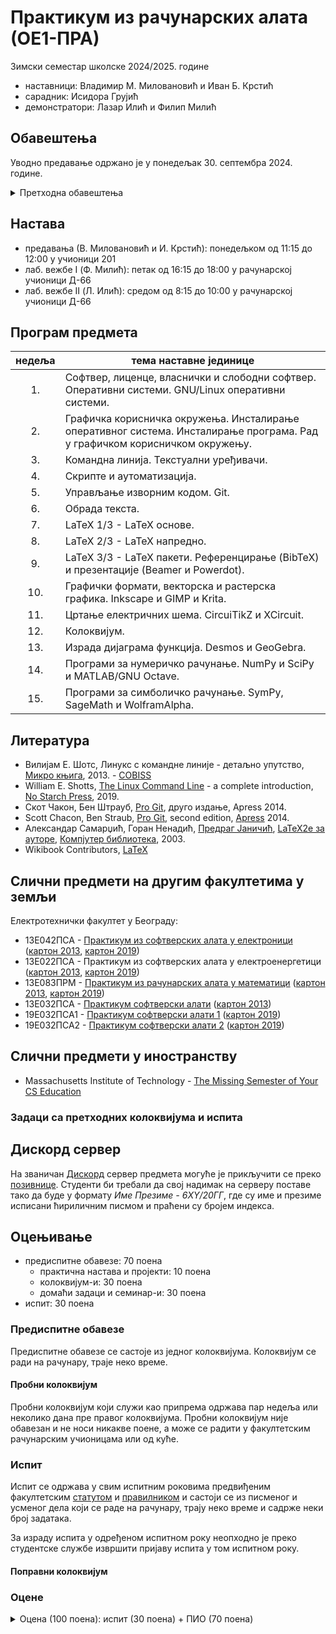 # Практикум из рачунарских алата (ОЕ1-ПРА)

Зимски семестар школске 2024/2025. године
* наставници: Владимир М. Миловановић и Иван Б. Крстић
* сарадник: Исидора Грујић
* демонстратори: Лазар Илић и Филип Милић

## Обавештења

Уводно предавање одржано је у понедељак 30. септембра 2024. године.

<details markdown='block'>
<summary>Претходна обавештења </summary>

</details>

## Настава

* предавања (В. Миловановић и И. Крстић): понедељком од 11:15 до 12:00 у учионици 201
* лаб. вежбе I (Ф. Милић): петак од 16:15 до 18:00 у рачунарској учионици Д-66
* лаб. вежбе II (Л. Илић): средом од 8:15 до 10:00 у рачунарској учионици Д-66

## Програм предмета

недеља | тема наставне јединице
:----: | -----------------------
  1\.  | Софтвер, лиценце, власнички и слободни софтвер. Оперативни системи. GNU/Linux оперативни системи.
  2\.  | Графичка корисничка окружења. Инсталирање оперативног система. Инсталирање програма. Рад у графичком корисничком окружењу.
  3\.  | Командна линија. Текстуални уређивачи.
  4\.  | Скрипте и аутоматизација.
  5\.  | Управљање изворним кодом. Git.
  6\.  | Обрада текста.
  7\.  | LaTeX 1/3 - LaTeX основе.
  8\.  | LaTeX 2/3 - LaTeX напредно.
  9\.  | LaTeX 3/3 - LaTeX пакети. Референцирање (BibTeX) и презентације (Beamer и Powerdot).
 10\.  | Графички формати, векторска и растерска графика. Inkscape и GIMP и Krita.
 11\.  | Цртање електричних шема. CircuiTikZ и XCircuit.
 12\.  | Колоквијум.
 13\.  | Израда дијаграма функција. Desmos и GeoGebra.
 14\.  | Програми за нумеричко рачунање. NumPy и SciPy и MATLAB/GNU Octave.
 15\.  | Програми за симболичко рачунање. SymPy, SageMath и WolframAlpha.

## Литература

* Вилијам Е. Шотс, Линукс с командне линије - детаљно упутство, [Микро књига](https://www.mikroknjiga.rs/store/prikaz.php?ref=978-86-7555-387-8), 2013. - [COBISS](https://plus.cobiss.net/cobiss/sr/sr/bib/202006028)
* William E. Shotts, [The Linux Command Line](https://www.linuxcommand.org/tlcl.php) - a complete introduction, [No Starch Press](https://nostarch.com/tlcl2), 2019.
* Скот Чакон, Бен Штрауб, [Pro Git](https://git-scm.com/book/sr), друго издање, Apress 2014.
* Scott Chacon, Ben Straub, [Pro Git](https://git-scm.com/book/en), second edition, [Apress](https://link.springer.com/book/10.1007/978-1-4842-0076-6) 2014.
* Александар Самарџић, Горан Ненадић, [Предраг Јаничић](https://poincare.matf.bg.ac.rs/~janicic/), [LaTeX2e за ауторе](https://poincare.matf.bg.ac.rs/~janicic//books/latex2e.pdf), [Компјутер библиотека](https://knjige.kombib.rs/latex2e_za_autore.html), 2003.
* Wikibook Contributors, [LaTeX](https://en.wikibooks.org/wiki/LaTeX)

## Слични предмети на другим факултетима у земљи

Електротехнички факултет у Београду:
* 13Е042ПСА - [Практикум из софтверских алата у електроници](http://tnt.etf.bg.ac.rs/~oe4sae/) ([картон 2013](https://www.etf.bg.ac.rs/fis/karton_predmeta/13E042PSA-2013), [картон 2019](https://www.etf.bg.ac.rs/fis/karton_predmeta/13E042PSA-2019))
* 13Е022ПСА - Практикум из софтверских алата у електроенергетици ([картон 2013](https://www.etf.bg.ac.rs/fis/karton_predmeta/13E022PSA-2013), [картон 2019](https://www.etf.bg.ac.rs/fis/karton_predmeta/13E022PSA-2019))
* 13Е083ПРМ - [Практикум из рачунарских алата у математици](http://raum.etf.rs/) ([картон 2013](https://www.etf.bg.ac.rs/fis/karton_predmeta/13E083PRM-2013), [картон 2019](https://www.etf.bg.ac.rs/fis/karton_predmeta/13E083PRM-2019))
* 13Е032ПСА - [Практикум софтверски алати](http://telit.etf.rs/kurs/praktikum-softverski-alati/) ([картон 2013](https://www.etf.bg.ac.rs/fis/karton_predmeta/13E032PSA-2013))
* 19Е032ПСА1 - [Практикум софтверски алати 1](http://telit.etf.rs/kurs/praktikum-softverski-alati-1/) ([картон 2019](https://www.etf.bg.ac.rs/fis/karton_predmeta/19E032PSA1-2019))
* 19Е032ПСА2 - [Практикум софтверски алати 2](http://telit.etf.rs/kurs/praktikum-softverski-alati-2/) ([картон 2019](https://www.etf.bg.ac.rs/fis/karton_predmeta/19E032PSA2-2019))

## Слични предмети у иностранству

* Massachusetts Institute of Technology - [The Missing Semester of Your CS Education](https://missing.csail.mit.edu/)

### Задаци са претходних колоквијума и испита

## Дискорд сервер

На званичан [Дискорд](https://discord.com) сервер предмета могуће је прикључити се преко [позивнице](https://discord.gg/32Dek6bfJg). Студенти би требали да свој надимак на серверу поставе тако да буде у формату *Име Презиме - 6XY/20ГГ*, где су име и презиме исписани ћириличним писмом и праћени су бројем индекса.

## Оцењивање

* предиспитне обавезе: 70 поена
  * практична настава и пројекти: 10 поена
  * колоквијум-и: 30 поена
  * домаћи задаци и семинар-и: 30 поена
* испит: 30 поена

### Предиспитне обавезе

Предиспитне обавезе се састоје из једног колоквијума. Колоквијум се ради на рачунару, траје неко време.

#### Пробни колоквијум

Пробни колоквијум који служи као припрема одржава пар недеља или неколико дана пре правог колоквијума. Пробни колоквијум није обавезан и не носи никакве поене, а може се радити у факултетским рачунарским учионицама или од куће.

### Испит

Испит се одржава у свим испитним роковима предвиђеним факултетским [статутом][СтатутФИН-КГ] и [правилником][ПравилникОАС] и састоји се из писменог и усменог дела који се раде на рачунару, трају неко време и садрже неки број задатака. <!-- На усменом делу испита студенти могу да освоје између -50 и 10 поена. -->

За израду испита у одређеном испитном року неопходно је преко студентске службе извршити пријаву испита у том испитном року.

[СтатутФИН-КГ]: http://www.fink.rs/images/Fakultet/Dokumenta/Statut_FINK_-_preciscen_tekst-27052022.pdf
[ПравилникОАС]: http://www.fink.rs/images/Fakultet/Dokumenta/Pravilnik_o_režimu_OAS_i_MAS_2021.pdf

#### Поправни колоквијум


### Оцене

<details markdown='block'>
<summary>Оцена (100 поена): испит (30 поена) + ПИО (70 поена)</summary>

* **5**: од 0 до 50 поена
* **6**: од 51 до 60 поена
* **7**: од 61 до 70 поена
* **8**: од 71 до 80 поена
* **9**: од 81 до 90 поена
* **10**: од 91 до 100 поена

</details>
